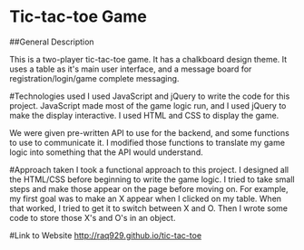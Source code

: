 # Tic-tac-toe Game

##General Description

This is a two-player tic-tac-toe game. It has a chalkboard design theme. It uses a table as it's main user interface, and a message board for registration/login/game complete messaging.

#Technologies used
I used JavaScript and jQuery to write the code for this project. JavaScript made most of the game logic run, and I used jQuery to make the display interactive. I used HTML and CSS to display the game.

We were given pre-written API to use for the backend, and some functions to use to communicate it. I modified those functions to translate my game logic into something that the API would understand.

#Approach taken
I took a functional approach to this project. I designed all the HTML/CSS before beginning to write the game logic. I tried to take small steps and make those appear on the page before moving on. For example, my first goal was to make an X appear when I clicked on my table. When that worked, I tried to get it to switch between X and O. Then I wrote some code to store those X's and O's in an object.

#Link to Website
http://raq929.github.io/tic-tac-toe


